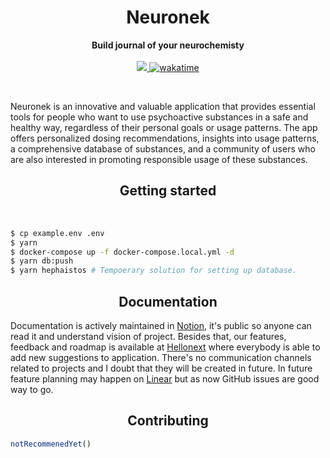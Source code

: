 <h1 align="center">Neuronek</h1>

<p align="center">
  <b>Build journal of your neurochemisty</b>
  <br><br>
  <a href="https://codecov.io/gh/keinsell/neuronek" > 
  <img src="https://codecov.io/gh/keinsell/neuronek/branch/main/graph/badge.svg?token=RCgwN04Ije"/> 
  </a>
    <a href="https://wakatime.com/badge/user/13a02f4d-34c9-45f7-95ee-bf9d66b139fb/project/69d00351-b8a4-4431-a21e-798846120e57"><img src="https://wakatime.com/badge/user/13a02f4d-34c9-45f7-95ee-bf9d66b139fb/project/69d00351-b8a4-4431-a21e-798846120e57.svg" alt="wakatime"></a>
</p>

<br>

Neuronek is an innovative and valuable application that provides essential tools for people who want to use psychoactive substances in a safe and healthy way, regardless of their personal goals or usage patterns. The app offers personalized dosing recommendations, insights into usage patterns, a comprehensive database of substances, and a community of users who are also interested in promoting responsible usage of these substances.

<h2 align="center">Getting started</h2>

<br>

```bash
$ cp example.env .env
$ yarn
$ docker-compose up -f docker-compose.local.yml -d
$ yarn db:push
$ yarn hephaistos # Tempoerary solution for setting up database.
```

<h2 align="center">Documentation</h2>

Documentation is actively maintained in [Notion](https://www.notion.so/neuronek/invite/3893a7eb16843e642e0155a1119216a84b343d3b), it's public so anyone can read it and understand vision of project. Besides that, our features, feedback and roadmap is available at [Hellonext](https://neuronek.hellonext.co/) where everybody is able to add new suggestions to application. There's no communication channels related to projects and I doubt that they will be created in future. In future feature planning may happen on [Linear](https://linear.app/neuronek) but as now GitHub issues are good way to go.

<h2 align="center">Contributing</h2>

```js
notRecommenedYet()
```
